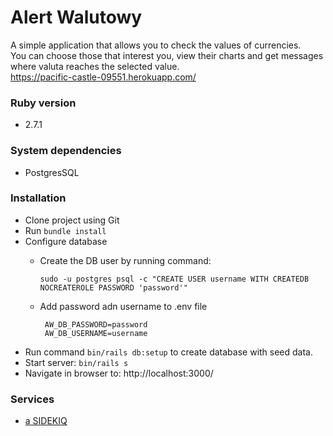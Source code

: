 # Alert Walutowy

A simple application that allows you to check the values of currencies. </br>
You can choose those that interest you, view their charts and get messages where valuta reaches the selected value.</br>
https://pacific-castle-09551.herokuapp.com/


### Ruby version
  * 2.7.1
### System dependencies
  * PostgresSQL
### Installation
  * Clone project using Git </br>
  * Run `bundle install` </br>
  * Configure database </br>
    - Create the DB user by running command: </br>
      ```
      sudo -u postgres psql -c "CREATE USER username WITH CREATEDB NOCREATEROLE PASSWORD 'password'"
      ```
    
    - Add password adn username to .env file <br>
      ```
       AW_DB_PASSWORD=password
       AW_DB_USERNAME=username
      ```
  * Run command `bin/rails db:setup` to create database with seed data. 
  * Start server: `bin/rails s`
  * Navigate in browser to: http://localhost:3000/

### Services 

 * [a SIDEKIQ](https://github.com/mperham/sidekiq)

